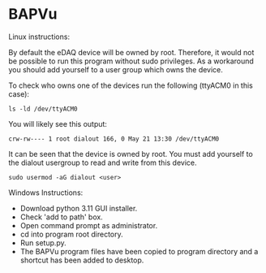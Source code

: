 # BAPVu

Linux instructions:

By default the eDAQ device will be owned by root. Therefore, it would not be possible to run this program without sudo privileges. As a workaround you should add yourself to a user group which owns the device.

To check who owns one of the devices run the following (ttyACM0 in this case):

```
ls -ld /dev/ttyACM0
```

You will likely see this output:

```
crw-rw---- 1 root dialout 166, 0 May 21 13:30 /dev/ttyACM0
```

It can be seen that the device is owned by root. You must add yourself to the dialout usergroup to read and write from this device.

```
sudo usermod -aG dialout <user>
```

Windows Instructions:

- Download python 3.11 GUI installer.
- Check 'add to path' box.
- Open command prompt as administrator.
- cd into program root directory.
- Run setup.py.
- The BAPVu program files have been copied to program directory and a shortcut has been added to desktop.

